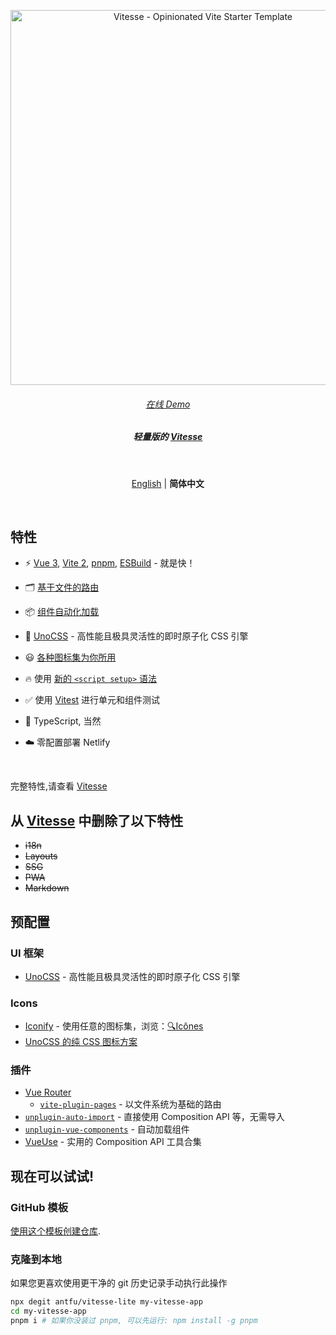 <p align='center'>
  <img src='https://user-images.githubusercontent.com/11247099/111864893-a457fd00-899e-11eb-9f05-f4b88987541d.png' alt='Vitesse - Opinionated Vite Starter Template' width='600'/>
</p>

<h6 align='center'>
<a href="https://vitesse-lite.netlify.app/">在线 Demo</a>
</h6>

<h5 align='center'>
<b>轻量版的 <a href="https://github.com/antfu/vitesse">Vitesse</a></b>
</h5>

<br>

<p align='center'>
<a href="https://github.com/antfu/vitesse-lite/blob/main/README.md">English</a> | <b>简体中文</b>
</p>

<br>

## 特性

- ⚡️ [Vue 3](https://github.com/vuejs/vue-next), [Vite 2](https://github.com/vitejs/vite), [pnpm](https://pnpm.js.org/), [ESBuild](https://github.com/evanw/esbuild) - 就是快！

- 🗂 [基于文件的路由](./src/pages)

- 📦 [组件自动化加载](./src/components)

- 🎨 [UnoCSS](https://github.com/unocss/unocss) - 高性能且极具灵活性的即时原子化 CSS 引擎

- 😃 [各种图标集为你所用](https://github.com/antfu/unocss/tree/main/packages/preset-icons)

- 🔥 使用 [新的 `<script setup>` 语法](https://github.com/vuejs/rfcs/pull/227)

- ✅ 使用 [Vitest](http://vitest.dev/) 进行单元和组件测试

- 🦾 TypeScript, 当然

- ☁️ 零配置部署 Netlify

<br>

完整特性,请查看 [Vitesse](https://github.com/antfu/vitesse)

## 从 [Vitesse](https://github.com/antfu/vitesse) 中删除了以下特性

- ~~i18n~~
- ~~Layouts~~
- ~~SSG~~
- ~~PWA~~
- ~~Markdown~~

## 预配置

### UI 框架

- [UnoCSS](https://github.com/antfu/unocss) - 高性能且极具灵活性的即时原子化 CSS 引擎

### Icons

- [Iconify](https://iconify.design) - 使用任意的图标集，浏览：[🔍Icônes](https://icones.netlify.app/)
- [UnoCSS 的纯 CSS 图标方案](https://github.com/antfu/unocss/tree/main/packages/preset-icons)

### 插件

- [Vue Router](https://github.com/vuejs/vue-router)
  - [`vite-plugin-pages`](https://github.com/hannoeru/vite-plugin-pages) - 以文件系统为基础的路由
- [`unplugin-auto-import`](https://github.com/antfu/unplugin-auto-import) - 直接使用 Composition API 等，无需导入
- [`unplugin-vue-components`](https://github.com/antfu/unplugin-vue-components) - 自动加载组件
- [VueUse](https://github.com/antfu/vueuse) - 实用的 Composition API 工具合集

## 现在可以试试!

### GitHub 模板

[使用这个模板创建仓库](https://github.com/antfu/vitesse-lite/generate).

### 克隆到本地

如果您更喜欢使用更干净的 git 历史记录手动执行此操作

```bash
npx degit antfu/vitesse-lite my-vitesse-app
cd my-vitesse-app
pnpm i # 如果你没装过 pnpm, 可以先运行: npm install -g pnpm
```
